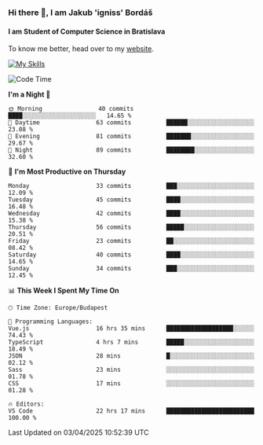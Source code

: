 ### Hi there 👋, I am Jakub 'igniss' Bordáš

#### I am Student of Computer Science in Bratislava
To know me better, head over to my [website](https://bordas.sk).

[![My Skills](https://skillicons.dev/icons?i=js,typescript,html,css,figma,svelte,vue,next,postgresql,nest,express,nodejs)](https://bordas.sk)


<!--START_SECTION:waka-->
![Code Time](http://img.shields.io/badge/Code%20Time-1%2C784%20hrs%2052%20mins-blue)

**I'm a Night 🦉** 

```text
🌞 Morning                40 commits          ████░░░░░░░░░░░░░░░░░░░░░   14.65 % 
🌆 Daytime                63 commits          ██████░░░░░░░░░░░░░░░░░░░   23.08 % 
🌃 Evening                81 commits          ███████░░░░░░░░░░░░░░░░░░   29.67 % 
🌙 Night                  89 commits          ████████░░░░░░░░░░░░░░░░░   32.60 % 
```
📅 **I'm Most Productive on Thursday** 

```text
Monday                   33 commits          ███░░░░░░░░░░░░░░░░░░░░░░   12.09 % 
Tuesday                  45 commits          ████░░░░░░░░░░░░░░░░░░░░░   16.48 % 
Wednesday                42 commits          ████░░░░░░░░░░░░░░░░░░░░░   15.38 % 
Thursday                 56 commits          █████░░░░░░░░░░░░░░░░░░░░   20.51 % 
Friday                   23 commits          ██░░░░░░░░░░░░░░░░░░░░░░░   08.42 % 
Saturday                 40 commits          ████░░░░░░░░░░░░░░░░░░░░░   14.65 % 
Sunday                   34 commits          ███░░░░░░░░░░░░░░░░░░░░░░   12.45 % 
```


📊 **This Week I Spent My Time On** 

```text
🕑︎ Time Zone: Europe/Budapest

💬 Programming Languages: 
Vue.js                   16 hrs 35 mins      ███████████████████░░░░░░   74.43 % 
TypeScript               4 hrs 7 mins        █████░░░░░░░░░░░░░░░░░░░░   18.49 % 
JSON                     28 mins             █░░░░░░░░░░░░░░░░░░░░░░░░   02.12 % 
Sass                     23 mins             ░░░░░░░░░░░░░░░░░░░░░░░░░   01.78 % 
CSS                      17 mins             ░░░░░░░░░░░░░░░░░░░░░░░░░   01.28 % 

🔥 Editors: 
VS Code                  22 hrs 17 mins      █████████████████████████   100.00 % 
```


 Last Updated on 03/04/2025 10:52:39 UTC
<!--END_SECTION:waka-->
